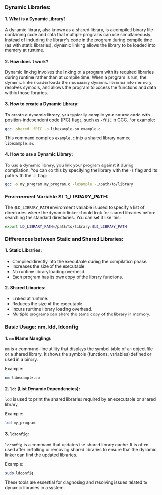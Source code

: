 ### Dynamic Libraries:

#### 1. What is a Dynamic Library?
A dynamic library, also known as a shared library, is a compiled binary file containing code and data that multiple programs can use simultaneously. Instead of including the library's code in the program during compile time (as with static libraries), dynamic linking allows the library to be loaded into memory at runtime.

#### 2. How does it work?
Dynamic linking involves the linking of a program with its required libraries during runtime rather than at compile time. When a program is run, the dynamic linker/loader loads the necessary dynamic libraries into memory, resolves symbols, and allows the program to access the functions and data within those libraries.

#### 3. How to create a Dynamic Library:
To create a dynamic library, you typically compile your source code with position-independent code (PIC) flags, such as `-fPIC` in GCC. For example:

```bash
gcc -shared -fPIC -o libexample.so example.c
```

This command compiles `example.c` into a shared library named `libexample.so`.

#### 4. How to use a Dynamic Library:
To use a dynamic library, you link your program against it during compilation. You can do this by specifying the library with the `-l` flag and its path with the `-L` flag:

```bash
gcc -o my_program my_program.c -lexample -L/path/to/library
```

### Environment Variable $LD_LIBRARY_PATH:

The `$LD_LIBRARY_PATH` environment variable is used to specify a list of directories where the dynamic linker should look for shared libraries before searching the standard directories. You can set it like this:

```bash
export LD_LIBRARY_PATH=/path/to/library:$LD_LIBRARY_PATH
```

### Differences between Static and Shared Libraries:

#### 1. Static Libraries:
- Compiled directly into the executable during the compilation phase.
- Increases the size of the executable.
- No runtime library loading overhead.
- Each program has its own copy of the library functions.

#### 2. Shared Libraries:
- Linked at runtime.
- Reduces the size of the executable.
- Incurs runtime library loading overhead.
- Multiple programs can share the same copy of the library in memory.

### Basic Usage: nm, ldd, ldconfig

#### 1. `nm` (Name Mangling):
`nm` is a command-line utility that displays the symbol table of an object file or a shared library. It shows the symbols (functions, variables) defined or used in a binary.

Example:
```bash
nm libexample.so
```

#### 2. `ldd` (List Dynamic Dependencies):
`ldd` is used to print the shared libraries required by an executable or shared library.

Example:
```bash
ldd my_program
```

#### 3. `ldconfig`:
`ldconfig` is a command that updates the shared library cache. It is often used after installing or removing shared libraries to ensure that the dynamic linker can find the updated libraries.

Example:
```bash
sudo ldconfig
```

These tools are essential for diagnosing and resolving issues related to dynamic libraries in a system.
